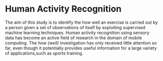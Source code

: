 Human Activity Recognition
=======================================================

The aim of this study is to identify the how well an exercise is carried out by a person given a set of observations of itself by exploiting supervised machine learning techniques. Human activity recognition using sensory data has become an active field of research in the domain of mobile computing.
The *how (well)* investigation has only received little attention so far, even though it potentially provides useful information for a large variety of applications,such as sports training.

